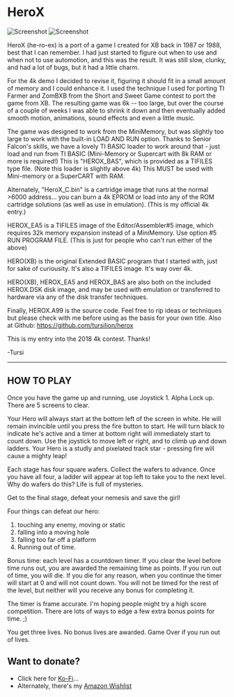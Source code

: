 HeroX
=====

![Screenshot](https://github.com/tursilion/classic99/raw/master/dist/HeroX_1.png)
![Screenshot](https://github.com/tursilion/classic99/raw/master/dist/HeroX_2.png)

HeroX (he-ro-ex) is a port of a game I created for XB back in 1987 or 1988, best that I can remember. I had just started to figure out when to use and when not to use automotion, and this was the result. It was still slow, clunky, and had a lot of bugs, but it had a little charm.

For the 4k demo I decided to revise it, figuring it should fit in a small amount of memory and I could enhance it. I used the technique I used for porting TI Farmer and ZomBXB from the Short and Sweet Game contest to port the game from XB. The resulting game was 6k -- too large, but over the course of a couple of weeks I was able to shrink it down and then eventually added smooth motion, animations, sound effects and even a little music.

The game was designed to work from the MiniMemory, but was slightly too large to work with the built-in LOAD AND RUN option. Thanks to Senior Falcon's skills, we have a lovely TI BASIC loader to work around that - just load and run from TI BASIC (Mini-Memory or Supercart with 8k RAM or more is required!) This is "HEROX_BAS", which is provided as a TIFILES type file. (Note this loader is slightly above 4k) This MUST be used with Mini-memory or a SuperCART with RAM.

Alternately, "HeroX_C.bin" is a cartridge image that runs at the normal >6000 address... you can burn a 4k EPROM or load into any of the ROM cartridge solutions (as well as use in emulation). (This is my official 4k entry.)

HEROX_EA5 is a TIFILES image of the Editor/Assembler#5 image, which requires 32k memory expansion instead of a MiniMemory. Use option #5 RUN PROGRAM FILE. (This is just for people who can't run either of the above)

HERO(XB) is the original Extended BASIC program that I started with, just for sake of curiousity. It's also a TIFILES image. It's way over 4k.

HERO(XB), HEROX_EA5 and HEROX_BAS are also both on the included HEROX.DSK disk image, and may be used with emulation or transferred to hardware via any of the disk transfer techniques.

Finally, HEROX.A99 is the source code. Feel free to rip ideas or techniques but please check with me before using as the basis for your own title. Also at Github: https://github.com/tursilion/herox

This is my entry into the 2018 4k contest. Thanks!

-Tursi

-------------
 HOW TO PLAY
-------------

Once you have the game up and running, use Joystick 1. Alpha Lock up. There are 5 screens to clear.

Your Hero will always start at the bottom left of the screen in white. He will remain invincible until you press the fire button to start. He will turn black to indicate he's active and a timer at bottom right will immediately start to count down. Use the joystick to move left or right, and to climb up and down ladders. Your Hero is a studly and pixelated track star - pressing fire will cause a mighty leap!

Each stage has four square wafers. Collect the wafers to advance. Once you have all four, a ladder will appear at top left to take you to the next level. Why do wafers do this? Life is full of mysteries.

Get to the final stage, defeat your nemesis and save the girl!

Four things can defeat our hero:

1) touching any enemy, moving or static
2) falling into a moving hole
3) falling too far off a platform
4) Running out of time.

Bonus time: each level has a countdown timer. If you clear the level before time runs out, you are awarded the remaining time as points. If you run out of time, you will die. If you die for any reason, when you continue the timer will start at 0 and will not count down. You will not be timed for the rest of the level, but neither will you receive any bonus for completing it.

The timer is frame accurate. I'm hoping people might try a high score competition. There are lots of ways to edge a few extra bonus points for time. ;)

You get three lives. No bonus lives are awarded. Game Over if you run out of lives.

Want to donate?
---------------

- Click here for [Ko-Fi](https://ko-fi.com/tursilion)...
- Alternately, there's my [Amazon Wishlist](http://www.amazon.com/gp/registry/2AFCOAM5DD1L6/ref=cm_aya_wl/103-5991996-6483001)

